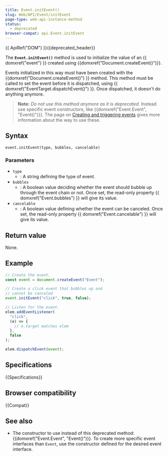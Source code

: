 ```yaml
---
title: Event.initEvent()
slug: Web/API/Event/initEvent
page-type: web-api-instance-method
status:
  - deprecated
browser-compat: api.Event.initEvent
---
```


{{ ApiRef("DOM") }}{{deprecated_header}}

The **`Event.initEvent()`** method is used to initialize the
value of an {{ domxref("event") }} created using {{domxref("Document.createEvent()")}}.

Events initialized in this way must have been created with the
{{domxref("Document.createEvent()") }} method.
This method must be called to set the event
before it is dispatched, using {{ domxref("EventTarget.dispatchEvent()") }}.
Once dispatched, it doesn't do anything anymore.

> **Note:** _Do not use this method anymore as it is deprecated._
> Instead use specific event constructors, like {{domxref("Event.Event", "Event()")}}.
> The page on [Creating and triggering events](/en-US/docs/Web/Events/Creating_and_triggering_events) gives more information about the way to use these.

## Syntax

```js-nolint
event.initEvent(type, bubbles, cancelable)
```

### Parameters

- `type`
  - : A string defining the type of event.
- `bubbles`
  - : A boolean value deciding whether the event should bubble up through the
    event chain or not. Once set, the read-only property {{ domxref("Event.bubbles") }}
    will give its value.
- `cancelable`
  - : A boolean value defining whether the event can be canceled. Once set, the
    read-only property {{ domxref("Event.cancelable") }} will give its value.

## Return value

None.

## Example

```js
// Create the event.
const event = document.createEvent("Event");

// Create a click event that bubbles up and
// cannot be canceled
event.initEvent("click", true, false);

// Listen for the event.
elem.addEventListener(
  "click",
  (e) => {
    // e.target matches elem
  },
  false
);

elem.dispatchEvent(event);
```

## Specifications

{{Specifications}}

## Browser compatibility

{{Compat}}

## See also

- The constructor to use instead of this deprecated method:
  {{domxref("Event.Event", "Event()")}}. To create more specific event interfaces than `Event`, use the constructor defined for the desired event interface.
